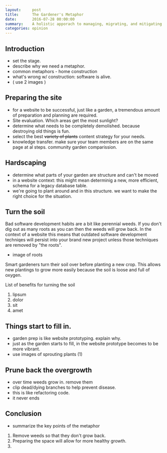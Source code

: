 ```yaml
---
layout:     post
title:      The Gardener's Metaphor
date:       2016-07-28 00:00:00
summary:    A holistic apporach to managing, migrating, and mitigating legacy systems.
categories: opinion
---
```


## Introduction 

* set the stage. 
* describe why we need a metaphor.
* common metaphors - home construction
* what's wrong w/ construction:  software is alive.
* ( use 2 images )


## Preparing the site

* for a website to be successful, just like a garden, a tremendous amount of preparation and planning are required.  
* Site evaluation. Which areas get the most sunlight?
* determine what needs to be completely demolished. because destroying old things is fun.
* select the best ~~variety of plants~~ content strategy for your needs. 
* knowledge transfer.  make sure your team members are on the same page at al steps.  community garden comparission.

## Hardscaping

* determine what parts of your garden are structure and can't be moved
* in a website context: this might mean determinig a new, more efficient,  schema for a legacy database table. 
* we're going to plant around and in this structure. we want to make the right choice for the situation.


## Turn the soil

Bad software development habits are a bit like perennial weeds. If you don't dig out as many roots as you can then the weeds will grow back. In the context of a website this means that outdated software development techniqes will persist into your brand new project unless those techniques are removed by "the roots". 

* image of roots

Smart gardeners turn their soil over before planting a new crop. This allows new plantings to grow more easily because the soil is loose and full of oxygen. 

List of benefits for turning the soil
1. lipsum
2. dolor
3. sit
4. amet

## Things start to fill in.

* garden prep is like website prototyping.  explain why.
* just as the garden starts to fill,  in the website prototype becomes to be more vibrant.
* use images of sprouting plants (1)

## Prune back the overgrowth

* over time weeds grow in. remove them
* clip dead/dying branches to help prevent disease. 
* this is like refactoring code. 
* it never ends 


## Conclusion

* summarize the key points of the metaphor
1. Remove weeds so that they don't grow back.
2. Preparing the space will allow for more healthy growth.
3. 

